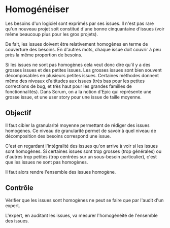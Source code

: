 Homogénéiser
============

Les besoins d'un logiciel sont exprimés par ses issues. Il n'est pas rare qu'un nouveau projet soit constitué d'une bonne cinquantaine d'issues (voir même beaucoup plus pour les gros projets).

De fait, les issues doivent être relativement homogènes en terme de couverture des besoins. En d'autres mots, chaque issue doit couvrir à peu près la même proportion de besoins.

Si les issues ne sont pas homogènes cela veut donc dire qu'il y a des grosses issues et des petites issues.
Les grosses issues sont bien souvent décomposables en plusieurs petites issues. Certaines méthodes donnent même des niveaux d'altitudes aux issues (très bas pour les petites corrections de bug, et très haut pour les grandes familles de fonctionnalités). Dans Scrum, on a la notion d'Epic qui représente une grosse issue, et une user story pour une issue de taille moyenne.

Objectif
--------

Il faut cibler la granularité moyenne permettant de rédiger des issues homogènes. Ce niveau de granularité permet de savoir à quel niveau de décomposition des besoins correspond une issue.

C'est en regardant l'intégralité des issues qu'on arrive à voir si les issues sont homogènes. Si certaines issues sont trop grosses (trop générales) ou d'autres trop petites (trop centrées sur un sous-besoin particulier), c'est que les issues ne sont pas homogènes.

Il faut alors rendre l'ensemble des issues homogène.

Contrôle
--------

Vérifier que les issues sont homogènes ne peut se faire que par l'audit d'un expert.

L'expert, en auditant les issues, va mesurer l'homogénéité de l'ensemble des issues.
